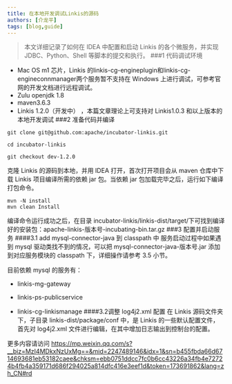 ```yaml
---
title: 在本地开发调试Linkis的源码
authors: [介龙平]
tags: [blog,guide]
---
```

> 本文详细记录了如何在 IDEA 中配置和启动 Linkis 的各个微服务，并实现 JDBC、Python、Shell 等脚本的提交和执行。
###1 代码调试环境
- Mac OS m1 芯片，Linkis 的linkis-cg-engineplugin和linkis-cg-engineconnmanager两个服务暂不支持在 Windows 上进行调试，可参考官网的开发文档进行远程调试。
- Zulu openjdk 1.8
- maven3.6.3
- Linkis 1.2.0（开发中） ，本篇文章理论上可支持对 Linkis1.0.3 和以上版本的本地开发调试
###2 准备代码并编译

```shell script
git clone git@github.com:apache/incubator-linkis.git

cd incubator-linkis

git checkout dev-1.2.0 
```
克隆 Linkis 的源码到本地，并用 IDEA 打开，首次打开项目会从 maven 仓库中下载 Linkis 项目编译所需的依赖 jar 包。当依赖 jar 包加载完毕之后，运行如下编译打包命令。
```shell script
mvn -N install
mvn clean Install
```
编译命令运行成功之后，在目录 incubator-linkis/linkis-dist/target/下可找到编译好的安装包：apache-linkis-版本号-incubating-bin.tar.gz
###3 配置并启动服务
####3.1 add mysql-connector-java 到 classpath 中
服务启动过程中如果遇到 mysql 驱动类找不到的情况，可以把 mysql-connector-java-版本号.jar 添加到对应服务模块的 classpath 下，详细操作请参考 3.5 小节。

目前依赖 mysql 的服务有：
- linkis-mg-gateway
  
- linkis-ps-publicservice
  
- linkis-cg-linkismanage
####3.2调整 log4j2.xml 配置
在 Linkis 源码文件夹下，子目录 linkis-dist/package/conf 中，是 Linkis 的一些默认配置文件，首先对 log4j2.xml 文件进行编辑，在其中增加日志输出到控制台的配置。

更多内容请访问 https://mp.weixin.qq.com/s?__biz=MzI4MDkxNzUxMg==&mid=2247489146&idx=1&sn=b455fbda66d6714693681eb53182caee&chksm=ebb0751ddcc7fc0b6cc43226a34fb4e72724b4fb4a359171d686f294025a814dfc416e3eef1d&token=173691862&lang=zh_CN#rd

